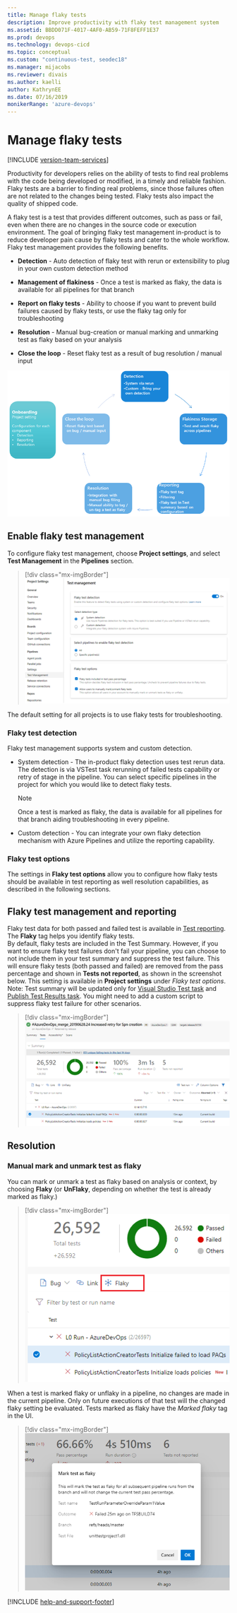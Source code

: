 ```yaml
---
title: Manage flaky tests
description: Improve productivity with flaky test management system
ms.assetid: BBDD071F-4017-4AF0-AB59-71F8FEFF1E37
ms.prod: devops
ms.technology: devops-cicd
ms.topic: conceptual 
ms.custom: "continuous-test, seodec18"
ms.manager: mijacobs
ms.reviewer: divais
ms.author: kaelli
author: KathrynEE
ms.date: 07/16/2019
monikerRange: 'azure-devops'
---
```


# Manage flaky tests

[!INCLUDE [version-team-services](../_shared/version-team-services.md)]

Productivity for developers relies on the ability of tests to find real problems with the code being developed or modified, in a timely and reliable fashion. Flaky tests are a barrier to finding real problems, since those failures often are not related to the changes being tested. Flaky tests also impact the quality of shipped code. 

A flaky test is a test that provides different outcomes, such as pass or fail, even when there are no changes in the source code or execution environment. 
The goal of bringing flaky test management in-product is to reduce developer pain cause by flaky tests and cater to the whole workflow. Flaky test management provides the following benefits.

* **Detection** - Auto detection of flaky test with rerun or extensibility to plug in your own custom detection method

* **Management of flakiness** - Once a test is marked as flaky, the data is available for all pipelines for that branch 

* **Report on flaky tests** - Ability to choose if you want to prevent build failures caused by flaky tests, or use the flaky tag only for troubleshooting 

* **Resolution** - Manual bug-creation or manual marking and unmarking test as flaky based on your analysis

* **Close the loop** - Reset flaky test as a result of bug resolution / manual input

![Flaky lifecycle](_img/flaky-test-management/flaky.png)

## Enable flaky test management

To configure flaky test management, choose **Project settings**, and select **Test Management** in the **Pipelines** section.

> [!div class="mx-imgBorder"]
> ![Flaky Setting](_img/flaky-test-management/flaky_setting.png)

The default setting for all projects is to use flaky tests for troubleshooting. 

### Flaky test detection

Flaky test management supports system and custom detection.

* System detection - The in-product flaky detection uses test rerun data. The detection is via VSTest task rerunning of failed tests capability or retry of stage in the pipeline. You can select specific pipelines in the project for which you would like to detect flaky tests. 

   > [!Note]
   > Once a test is marked as flaky, the data is available for all pipelines for that branch aiding troubleshooting in every pipeline. 

* Custom detection - You can integrate your own flaky detection mechanism with Azure Pipelines and utilize the reporting capability. <!---API details are available ![here]()-->

### Flaky test options

The settings in **Flaky test options** allow you to configure how flaky tests should be available in test reporting as well resolution capabilities, as described in the following sections. 

## Flaky test management and reporting

Flaky test data for both passed and failed test is available in [Test reporting](review-continuous-test-results-after-build.md). The **Flaky** tag helps you identify flaky tests.  
By default, flaky tests are included in the Test Summary. However, if you want to ensure flaky test failures don't fail your pipeline, you can choose to not include them in your test summary and suppress the test failure. This will ensure flaky tests (both passed and failed) are removed from the pass percentage and shown in **Tests not reported**, as shown in the screenshot below. 
This setting is available in **Project settings** under *Flaky test options*. 
Note: Test summary will be updated only for [Visual Studio Test task](../tasks/test/vstest.md) and [Publish Test Results task](../tasks/test/publish-test-results.md?view=azure-devops&tabs=yaml). You might need to add a custom script to suppress flaky test failure for other scenarios. 

> [!div class="mx-imgBorder"]
> ![Flaky Setting](_img/flaky-test-management/flaky_reporting.png)

## Resolution

### Manual mark and unmark test as flaky

You can mark or unmark a test as flaky based on analysis or context, by choosing **Flaky** (or **UnFlaky**, depending on whether the test is already marked as flaky.)

> [!div class="mx-imgBorder"]
> ![Mark flaky Bug](_img/flaky-test-management/mark-flaky-1.png)

When a test is marked flaky or unflaky in a pipeline, no changes are made in the current pipeline. Only on future executions of that test will the changed flaky setting be evaluated. 
Tests marked as flaky have the *Marked flaky* tag in the UI. 

> [!div class="mx-imgBorder"]
> ![Mark flaky Bug](_img/flaky-test-management/markflaky.png)


<!---### Integration with manual bug creation
You can create bugs to manage flaky test debt. If you create or add to bug for a flaky test, *flaky* tag is added and then on resolution of the bug the test is unmarked as flaky. 

![Flaky Bug](_img/flaky-test-management/flaky_bug.png)-->

[!INCLUDE [help-and-support-footer](_shared/help-and-support-footer.md)] 


